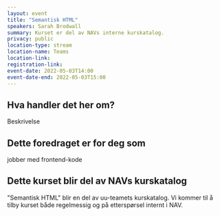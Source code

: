 ```yaml
---
layout: event
title: "Semantisk HTML"
speakers: Sarah Brodwall
summary: Kurset er del av NAVs interne kurskatalog.
privacy: public
location-type: stream
location-name: Teams
location-link:
registration-link:
event-date: 2022-05-03T14:00
event-date-end: 2022-05-03T15:00
---
```

## Hva handler det her om?
Beskrivelse

## Dette foredraget er for deg som
jobber med frontend-kode


## Dette kurset blir del av NAVs kurskatalog
"Semantisk HTML" blir en del av uu-teamets kurskatalog.  Vi kommer til å tilby kurset både regelmessig og på etterspørsel internt i NAV.  
